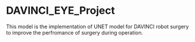 # DAVINCI_EYE_Project
This model is the implementation of UNET model for DAVINCI robot surgery to improve the perfromance of surgery during operation.
